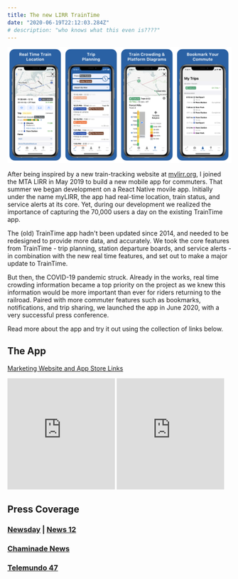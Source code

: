 ```yaml
---
title: The new LIRR TrainTime
date: "2020-06-19T22:12:03.284Z"
# description: "who knows what this even is????"
---
```


![screenshots](./Screenshots.png)

After being inspired by a new train-tracking website at [mylirr.org](www.mylirr.org), I joined the MTA LIRR in May 2019 to build a new mobile app for commuters. That summer we began development on a React Native movile app. Initially under the name myLIRR, the app had real-time location, train status, and service alerts at its core. Yet, during our development we realized the importance of capturing the 70,000 users a day on the existing TrainTime app.

The (old) TrainTime app hadn't been updated since 2014, and needed to be redesigned to provide more data, and accurately. We took the core features from TrainTime - trip planning, station departure boards, and service alerts - in combination with the new real time features, and set out to make a major update to TrainTime.

But then, the COVID-19 pandemic struck. Already in the works, real time crowding information became a top priority on the project as we knew this information would be more important than ever for riders returning to the railroad. Paired with more commuter features such as bookmarks, notifications, and trip sharing, we launched the app in June 2020, with a very successful press conference.

Read more about the app and try it out using the collection of links below.

## The App

[Marketing Website and App Store Links](https://app.mylirr.org)

<iframe width="48%"height="250px" src="https://www.youtube.com/embed/bf6_TsAkJMg" frameborder="0" allow="accelerometer; autoplay; encrypted-media; gyroscope; picture-in-picture" allowfullscreen></iframe>
<iframe width="48%"height="250px" src="https://www.youtube.com/embed/_jWEny4xVG4" frameborder="0" allow="accelerometer; autoplay; encrypted-media; gyroscope; picture-in-picture" allowfullscreen></iframe>

## Press Coverage

### [Newsday](https://www.newsday.com/long-island/transportation/lirr-app-trains-social-distancing-coronavirus-1.45763094) | [News 12](http://longisland.news12.com/story/42254545/lirr-app-helps-riders-see-how-busy-train-cars-are-before-boarding)

### [Chaminade News](https://www.chaminade-hs.org/about/news/news-posts/~post/ryan-oconnor-19-rethinks-possible-with-the-mta-lirr-20200619)

### [Telemundo 47](https://www.telemundo47.com/noticias/local/lirr-lanza-herramienta-que-ayuda-a-los-usuarios-a-mante/2065914/)
